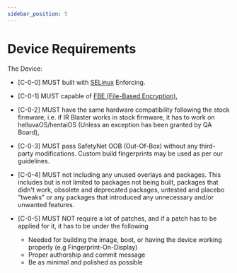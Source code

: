 ```yaml
---
sidebar_position: 5
---
```


# Device Requirements

The Device: 

- [C-0-0] MUST built with [SELinux](https://source.android.com/security/selinux) Enforcing.

- [C-0-1] MUST capable of [FBE (File-Based Encryption)](https://source.android.com/security/encryption/file-based),

- [C-0-2] MUST have the same hardware compatibility following the stock firmware, i.e. if IR Blaster works in stock firmware, it has to work on helluvaOS/hentaiOS (Unless an exception has been granted by QA Board),

- [C-0-3] MUST pass SafetyNet OOB (Out-Of-Box) without any third-party modifications. Custom build fingerprints may be used as per our guidelines.

- [C-0-4] MUST not including any unused overlays and packages. This includes but is not limited to packages not being built, packages that didn't work, obsolete and deprecated packages, untested and placebo "tweaks" or any packages that introduced any unnecessary and/or unwanted features.

- [C-0-5] MUST NOT require a lot of patches, and if a patch has to be applied for it, it has to be under the following

    - Needed for building the image, boot, or having the device working properly (e.g Fingerprint-On-Display)
    - Proper authorship and commit message
    - Be as minimal and polished as possible
